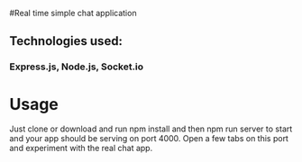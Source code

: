 #Real time simple chat application

## Technologies used:
### Express.js, Node.js, Socket.io


# Usage
Just clone or download and run npm install and then npm run server to start and your app should be serving on port 4000. Open a few tabs on this port and experiment with the real chat app.

